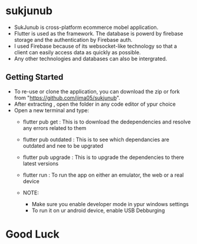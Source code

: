 # sukjunub

  - SukJunub is cross-platform ecommerce mobel application.
  - Flutter is used as the framework. The database is powerd by firebase storage
and the authentication by Firebase auth.
  - I used Firebase because of its websocket-like technology so that a client can easily access data 
as quickly as possible.
  - Any other technologies and databases can also be intergrated.

## Getting Started

  - To re-use or clone the application, you can download the zip or fork from "https://github.com/jima05/sukjunub".
  - After extracting , open the folder in any code editor of ypur choice
  - Open a new terminal and type:
      - flutter pub get : This is to download the dedependencies and resolve any errors related to them
      - flutter pub outdated : This is to see which dependancies are outdated and nee to be upgrated
      - flutter pub upgrade :  This is to upgrade the dependencies to there latest versions
      - flutter run : To run the app on either an emulator, the web or a real device
        
      - NOTE:
        - Make sure you enable developer mode in ypur windows settings
        - To run it on ur android device, enable USB Debburging
       
  # Good Luck

